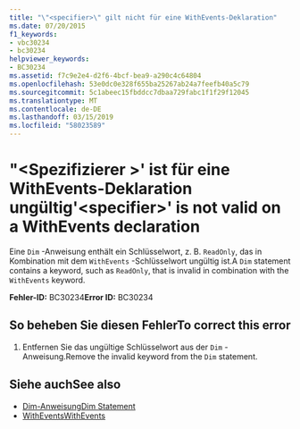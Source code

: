 ```yaml
---
title: "\"<specifier>\" gilt nicht für eine WithEvents-Deklaration"
ms.date: 07/20/2015
f1_keywords:
- vbc30234
- bc30234
helpviewer_keywords:
- BC30234
ms.assetid: f7c9e2e4-d2f6-4bcf-bea9-a290c4c64804
ms.openlocfilehash: 53e0dc0e328f655ba25267ab24a7feefb40a5c79
ms.sourcegitcommit: 5c1abeec15fbddcc7dbaa729fabc1f1f29f12045
ms.translationtype: MT
ms.contentlocale: de-DE
ms.lasthandoff: 03/15/2019
ms.locfileid: "58023589"
---
```

# <a name="specifier-is-not-valid-on-a-withevents-declaration"></a><span data-ttu-id="2c758-102">"\<Spezifizierer >' ist für eine WithEvents-Deklaration ungültig</span><span class="sxs-lookup"><span data-stu-id="2c758-102">'\<specifier>' is not valid on a WithEvents declaration</span></span>
<span data-ttu-id="2c758-103">Eine `Dim` -Anweisung enthält ein Schlüsselwort, z. B. `ReadOnly`, das in Kombination mit dem `WithEvents` -Schlüsselwort ungültig ist.</span><span class="sxs-lookup"><span data-stu-id="2c758-103">A `Dim` statement contains a keyword, such as `ReadOnly`, that is invalid in combination with the `WithEvents` keyword.</span></span>  
  
 <span data-ttu-id="2c758-104">**Fehler-ID:** BC30234</span><span class="sxs-lookup"><span data-stu-id="2c758-104">**Error ID:** BC30234</span></span>  
  
## <a name="to-correct-this-error"></a><span data-ttu-id="2c758-105">So beheben Sie diesen Fehler</span><span class="sxs-lookup"><span data-stu-id="2c758-105">To correct this error</span></span>  
  
1.  <span data-ttu-id="2c758-106">Entfernen Sie das ungültige Schlüsselwort aus der `Dim` -Anweisung.</span><span class="sxs-lookup"><span data-stu-id="2c758-106">Remove the invalid keyword from the `Dim` statement.</span></span>  
  
## <a name="see-also"></a><span data-ttu-id="2c758-107">Siehe auch</span><span class="sxs-lookup"><span data-stu-id="2c758-107">See also</span></span>

- [<span data-ttu-id="2c758-108">Dim-Anweisung</span><span class="sxs-lookup"><span data-stu-id="2c758-108">Dim Statement</span></span>](../../visual-basic/language-reference/statements/dim-statement.md)
- [<span data-ttu-id="2c758-109">WithEvents</span><span class="sxs-lookup"><span data-stu-id="2c758-109">WithEvents</span></span>](../../visual-basic/language-reference/modifiers/withevents.md)

